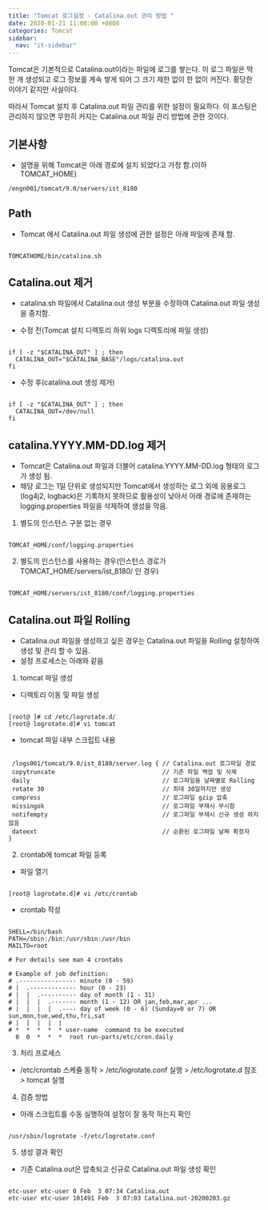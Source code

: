```yaml
---
title: "Tomcat 로그설정 - Catalina.out 관리 방법 "
date: 2020-01-21 11:00:00 +0800
categories: Tomcat
sidebar:
  nav: "it-sidebar"
---
```


Tomcat은 기본적으로 Catalina.out이라는 파일에 로그를 쌓는다. 이 로그 파일은 딱 한 개 생성되고 
로그 정보를 계속 쌓게 되어 그 크기 제한 없이 한 없이 커진다. 황당한 이야기 같지만 사실이다. <p>
따라서 Tomcat 설치 후 Catalina.out 파일 관리를 위한 설정이 필요하다. 이 포스팅은 관리하지 않으면
무한히 커지는 Catalina.out 파일 관리 방법에 관한 것이다. <p>

## 기본사항
- 설명을 위해 Tomcat은 아래 경로에 설치 되었다고 가정 함.(이하 TOMCAT_HOME)

```sh
/engn001/tomcat/9.0/servers/ist_8180
```

## Path
- Tomcat 에서 Catalina.out 파일 생성에 관한 설정은 아래 파일에 존재 함.

```shell script

TOMCATHOME/bin/catalina.sh

```

## Catalina.out 제거
- catalina.sh 파일에서 Catalina.out 생성 부분을 수정하여 Catalina.out 파일 생성을 중지함. <p>

- 수정 전(Tomcat 설치 디렉토리 하위 logs 디렉토리에 파일 생성)

```shell script

if [ -z "$CATALINA_OUT" ] ; then
  CATALINA_OUT="$CATALINA_BASE"/logs/catalina.out
fi

```

- 수정 후(catalina.out 생성 제거)

```shell script

if [ -z "$CATALINA_OUT" ] ; then
  CATALINA_OUT=/dev/null
fi

```

## catalina.YYYY.MM-DD.log 제거
- Tomcat은 Catalina.out 파일과 더불어 catalina.YYYY.MM-DD.log 형태의 로그가 생성 됨.
- 해당 로그는 1일 단위로 생성되지만 Tomcat에서 생성하는 로그 외에 응용로그(log4j2, logback)은 
기록하지 못하므로 활용성이 낮아서 아래 경로에 존재하는 logging.properties 파일을 삭제하여 생성을 막음.

1. 별도의 인스턴스 구분 없는 경우

```shell script

TOMCAT_HOME/conf/logging.properties

```

2. 별도의 인스턴스를 사용하는 경우(인스턴스 경로가 TOMCAT_HOME/servers/ist_8180/ 인 경우)

```shell script

TOMCAT_HOME/servers/ist_8180/conf/logging.properties

```

## Catalina.out 파일 Rolling
- Catalina.out 파일을 생성하고 싶은 경우는 Catalina.out 파일을 Rolling 설정하여 생성 및 관리 할 수 있음.
- 설정 프로세스는 아래와 같음

1. tomcat 파일 생성

- 디렉토리 이동 및 파일 생성

```shell script

[root@ ]# cd /etc/logrotate.d/
[root@ logrotate.d]# vi tomcat

```

- tomcat 파일 내부 스크립트 내용

```shell script

 /logs001/tomcat/9.0/ist_8180/server.log { // Catalina.out 로그파일 경로
 copytruncate                              // 기존 파일 백업 및 삭제
 daily                                     // 로그파일을 날짜별로 Rolling
 rotate 30                                 // 최대 30일까지만 생성
 compress                                  // 로그파일 gzip 압축
 missingok                                 // 로그파일 부재시 무시함
 notifempty                                // 로그파일 부재시 신규 생성 하지 않음
 dateext                                   // 순환된 로그파일 날짜 확장자
}

```

2. crontab에 tomcat 파일 등록

- 파일 열기
```shell script

[root@ logrotate.d]# vi /etc/crontab

```

- crontab 작성

```shell script

SHELL=/bin/bash
PATH=/sbin:/bin:/usr/sbin:/usr/bin
MAILTO=root

# For details see man 4 crontabs

# Example of job definition:
# .---------------- minute (0 - 59)
# |  .------------- hour (0 - 23)
# |  |  .---------- day of month (1 - 31)
# |  |  |  .------- month (1 - 12) OR jan,feb,mar,apr ...
# |  |  |  |  .---- day of week (0 - 6) (Sunday=0 or 7) OR sun,mon,tue,wed,thu,fri,sat
# |  |  |  |  |
# *  *  *  *  * user-name  command to be executed
  0  0  *  *  *  root run-parts/etc/cron.daily

```
3. 처리 프로세스
- /etc/crontab 스케쥴 동작 > /etc/logrotate.conf 실행 > /etc/logrotate.d 참조 > tomcat 실행

4. 검증 방법
- 아래 스크립트를 수동 실행하여 설정이 잘 동작 하는지 확인

```shell script

/usr/sbin/logrotate -f/etc/logrotate.conf

```

5. 생성 결과 확인
- 기존 Catalina.out은 압축되고 신규로 Catalina.out 파일 생성 확인

```shell script

etc-user etc-user 0 Feb  3 07:34 Catalina.out
etc-user etc-user 101491 Feb  3 07:03 Catalina.out-20200203.gz

```

